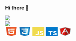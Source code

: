 ### Hi there 👋

<img height="180em" src="https://github-readme-stats.vercel.app/api/top-langs/?username=euFilpeSilva&layout=compact&langs_count=7&theme=blue-green"/>

<div>
<a href="https://www.linkedin.com/in/filipe-silva-/" target="_blank"><img src="https://img.shields.io/badge/-LinkedIn-%230077B5?style=for-the-badge&logo=linkedin&logoColor=white" target="_blank">
</a>
  
 </div>

<div><img align="center" alt="Filipe-HTML" height="30" width="40" src="https://raw.githubusercontent.com/devicons/devicon/master/icons/html5/html5-original.svg">
  <img align="center" alt="Filipe-CSS" height="30" width="40" src="https://raw.githubusercontent.com/devicons/devicon/master/icons/css3/css3-original.svg">
  <img align="center" alt="Filipe-js" height="30" width="40" src="https://raw.githubusercontent.com/devicons/devicon/master/icons/javascript/javascript-plain.svg">
  <img align="center" alt="Filipe-Ts" height="30" width="40" src="https://raw.githubusercontent.com/devicons/devicon/master/icons/typescript/typescript-plain.svg">
  <img align="center" alt="Filipe-Silva" height="30" width="40" src="https://github.com/devicons/devicon/blob/master/icons/angularjs/angularjs-original.svg">
</div>
  
 
